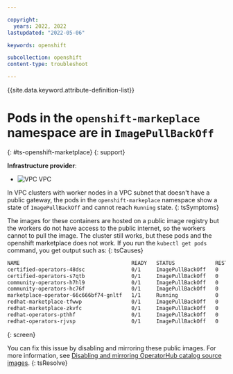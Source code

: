 ```yaml
---

copyright:
  years: 2022, 2022
lastupdated: "2022-05-06"

keywords: openshift

subcollection: openshift
content-type: troubleshoot

---
```


{{site.data.keyword.attribute-definition-list}}

# Pods in the `openshift-markeplace` namespace are in `ImagePullBackOff`
{: #ts-openshift-marketplace}
{: support}

**Infrastructure provider**:
* ![VPC](../icons/vpc.svg "VPC") VPC


In VPC clusters with worker nodes in a VPC subnet that doesn't have a public gateway, the pods in the `openshift-markeplace` namespace show a state of `ImagePullBackOff` and cannot reach `Running` state.
{: tsSymptoms}


The images for these containers are hosted on a public image registry but the workers do not have access to the public internet, so the workers cannot to pull the image. The cluster still works, but these pods and the openshift marketplace does not work. If you run the `kubectl get pods` command, you get output such as:
{: tsCauses}

```sh
NAME                                    READY   STATUS             RESTARTS   AGE     IP               NODE         NOMINATED NODE   READINESS GATES
certified-operators-48dsc               0/1     ImagePullBackOff   0          4h6m    172.17.70.94     172.24.0.6   <none>           <none>
certified-operators-s7qtb               0/1     ImagePullBackOff   0          4h17m   172.17.70.77     172.24.0.6   <none>           <none>
community-operators-h7hl9               0/1     ImagePullBackOff   0          4h17m   172.17.70.78     172.24.0.6   <none>           <none>
community-operators-hc76f               0/1     ImagePullBackOff   0          4h6m    172.17.70.96     172.24.0.6   <none>           <none>
marketplace-operator-66c666bf74-gnltf   1/1     Running            0          4h43m   172.17.126.216   172.24.0.8   <none>           <none>
redhat-marketplace-tfwwp                0/1     ImagePullBackOff   0          82s     172.17.126.226   172.24.0.8   <none>           <none>
redhat-marketplace-zkvfc                0/1     ImagePullBackOff   0          4h6m    172.17.70.95     172.24.0.6   <none>           <none>
redhat-operators-pthhf                  0/1     ImagePullBackOff   0          67s     172.17.126.227   172.24.0.8   <none>           <none>
redhat-operators-rjvsp                  0/1     ImagePullBackOff   0          4h6m    172.17.70.93     172.24.0.6   <none>           <none>
```
{: screen}


You can fix this issue by disabling and mirroring these public images. For more information, see [Disabling and mirroring OperatorHub catalog source images](/docs/openshift?topic=openshift-operators#mirror-operatorhub).
{: tsResolve}
